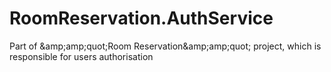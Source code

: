 # RoomReservation.AuthService
Part of &amp;amp;amp;quot;Room Reservation&amp;amp;amp;quot; project, which is responsible for users authorisation
